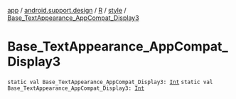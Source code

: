 [app](../../../index.md) / [android.support.design](../../index.md) / [R](../index.md) / [style](index.md) / [Base_TextAppearance_AppCompat_Display3](.)

# Base_TextAppearance_AppCompat_Display3

`static val Base_TextAppearance_AppCompat_Display3: `[`Int`](https://kotlinlang.org/api/latest/jvm/stdlib/kotlin/-int/index.html)
`static val Base_TextAppearance_AppCompat_Display3: `[`Int`](https://kotlinlang.org/api/latest/jvm/stdlib/kotlin/-int/index.html)